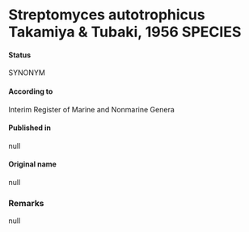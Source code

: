 Streptomyces autotrophicus Takamiya & Tubaki, 1956 SPECIES
=======

#### Status
SYNONYM

#### According to
Interim Register of Marine and Nonmarine Genera

#### Published in
null

#### Original name
null

### Remarks
null